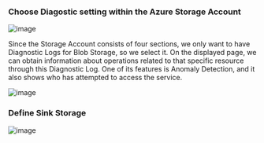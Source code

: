 
### Choose Diagostic setting within the Azure Storage Account

![image](https://github.com/user-attachments/assets/ff2ce314-4ac4-4f07-b958-cf7cc534b491)

Since the Storage Account consists of four sections, we only want to have Diagnostic Logs for Blob Storage, so we select it. On the displayed page, we can obtain information about operations related to that specific resource through this Diagnostic Log. One of its features is Anomaly Detection, and it also shows who has attempted to access the service.

![image](https://github.com/user-attachments/assets/72c46dc8-cd0b-439b-b41a-bf5ff0adbbe7)


### Define Sink Storage
![image](https://github.com/user-attachments/assets/fbf38870-228d-4ee1-85c9-164eab641d6d)

